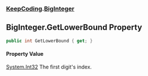 ### [KeepCoding](KeepCoding.md 'KeepCoding').[BigInteger](KeepCoding_BigInteger.md 'KeepCoding.BigInteger')
## BigInteger.GetLowerBound Property
```csharp
public int GetLowerBound { get; }
```
#### Property Value
[System.Int32](https://docs.microsoft.com/en-us/dotnet/api/System.Int32 'System.Int32')
The first digit's index.  
